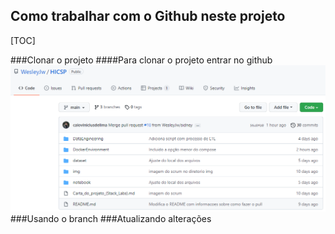 ## Como trabalhar com o Github neste projeto


[TOC]

###Clonar o projeto
####Para clonar o projeto entrar no github
![](https://github.com/WesleyJw/HICSP/blob/sidney/img/git/TelaInicial.PNG)
###Usando o branch
###Atualizando alterações